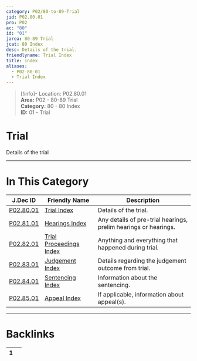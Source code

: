 ```yaml
---  
category: P02/80-to-89-Trial  
jid: P02.80.01  
pro: P02  
ac: "80"  
id: "01"  
jarea: 80-89 Trial  
jcat: 80 Index  
desc: Details of the trial.  
friendlyname: Trial Index  
title: index  
aliases:  
  - P02-80-01  
  - Trial Index  
---  
```

>[!info]- Location: P02.80.01  
>**Area:** P02 - 80-89 Trial  
>**Category:** 80 - 80 Index  
>**ID:** 01 - Trial  
  
# Trial  
  
Details of the trial   
  
  
  
---  
# In This Category  
  
| J.Dec ID                                                                                   | Friendly Name                                                                                            | Description                                                     |  
| ------------------------------------------------------------------------------------------ | -------------------------------------------------------------------------------------------------------- | --------------------------------------------------------------- |  
| [P02.80.01](index.md#)                      | [Trial Index](index.md#)                                  | Details of the trial.                                           |  
| [P02.81.01](./81-Hearings/index.md#)          | [Hearings Index](./81-Hearings/index.md#)                   | Any details of pre-trial hearings, prelim hearings or hearings. |  
| [P02.82.01](./82-Trial-Proceedings/index.md#) | [Trial Proceedings Index](./82-Trial-Proceedings/index.md#) | Anything and everything that happened during trial.             |  
| [P02.83.01](./83-Judgement/index.md#)         | [Judgement Index](./83-Judgement/index.md#)                 | Details regarding the judgement outcome from trial.             |  
| [P02.84.01](./84-Sentencing/index.md#)        | [Sentencing Index](./84-Sentencing/index.md#)               | Information about the sentencing.                               |  
| [P02.85.01](./85-Appeal/index.md#)            | [Appeal Index](./85-Appeal/index.md#)                       | If applicable, information about appeal(s).                     |  
  
  
---  
# Backlinks  
<div><table class="dataview table-view-table"><thead class="table-view-thead"><tr class="table-view-tr-header"><th class="table-view-th"><span></span><span class="dataview small-text">1</span></th><th class="table-view-th"><span></span></th></tr></thead><tbody class="table-view-tbody"></tbody></table></div>